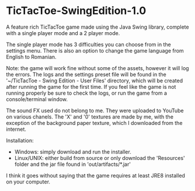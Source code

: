 # TicTacToe-SwingEdition-1.0
A feature rich TicTacToe game made using the Java Swing library, complete with a single player mode and a 2 player mode.

The single player mode has 3 difficulties you can choose from in the settings menu.
There is also an option to change the game language from English to Romanian.

Note: the game will work fine without some of the assets, however it will log the errors.
The logs and the settings preset file will be found in the '~/TicTacToe - Swing Edition - User Files' directory, which will be created after running the game for the first time.
If you feel like the game is not running properly be sure to check the logs, or run the game from a console/terminal window.

The sound FX used do not belong to me. They were uploaded to YouTube on various chanels.
The 'X' and '0' textures are made by me, with the exception of the background paper texture, which I downloaded from the internet.

Installation:
  - Windows: simply download and run the installer.
  - Linux/UNIX: either build from source or only download the 'Resources' folder and the jar file found in 'out/artifacts/*.jar'

I think it goes without saying that the game requires at least JRE8 installed on your computer.
